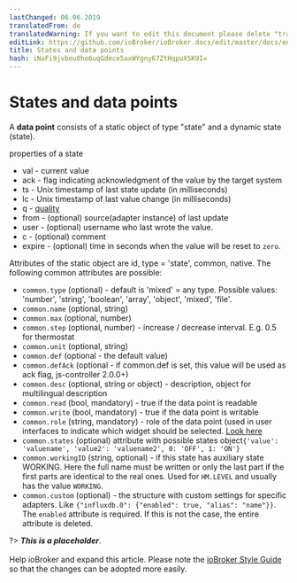 ```yaml
---
lastChanged: 06.06.2019
translatedFrom: de
translatedWarning: If you want to edit this document please delete "translatedFrom" field, elsewise this document will be translated automatically again
editLink: https://github.com/ioBroker/ioBroker.docs/edit/master/docs/en/basics/states.md
title: States and data points
hash: iNaFi9jvbeu0ho6uqGdece5axWYgny67ZtHqpuXSK9I=
---
```

# States and data points
A **data point** consists of a static object of type "state" and a dynamic state (state).

properties of a state

 * val - current value
 * ack - flag indicating acknowledgment of the value by the target system
 * ts - Unix timestamp of last state update (in milliseconds)
 * lc - Unix timestamp of last value change (in milliseconds)
 * q - [quality](../dev/objectsschema.md#states)
 * from - (optional) source(adapter instance) of last update
 * user - (optional) username who last wrote the value.
 * c - (optional) comment
 * expire - (optional) time in seconds when the value will be reset to `zero`.

Attributes of the static object are id, type = 'state', common, native. The following common attributes are possible:

* `common.type` (optional) - default is 'mixed' = any type. Possible values: 'number', 'string', 'boolean', 'array', 'object', 'mixed', 'file'.
* `common.name` (optional, string)
* `common.max` (optional, number)
* `common.step` (optional, number) - increase / decrease interval. E.g. 0.5 for thermostat
* `common.unit` (optional, string)
* `common.def` (optional - the default value)
* `common.defAck` (optional - if common.def is set, this value will be used as ack flag, js-controller 2.0.0+)
* `common.desc` (optional, string or object) - description, object for multilingual description
* `common.read` (bool, mandatory) - true if the data point is readable
* `common.write` (bool, mandatory) - true if the data point is writable
* `common.role` (string, mandatory) - role of the data point (used in user interfaces to indicate which widget should be selected. [Look here](../dev/stateroles.md)
* `common.states` (optional) attribute with possible states object` {'value': 'valuename', 'value2': 'valuename2', 0: 'OFF', 1: 'ON'} `
* `common.workingID` (string, optional) - if this state has auxiliary state WORKING. Here the full name must be written or only the last part if the first parts are identical to the real ones. Used for `HM.LEVEL` and usually has the value `WORKING`.
* `common.custom` (optional) - the structure with custom settings for specific adapters. Like `{"influxdb.0": {"enabled": true, "alias": "name"}}`. The `enabled` attribute is required. If this is not the case, the entire attribute is deleted.

?> ***This is a placeholder***.<br><br> Help ioBroker and expand this article. Please note the [ioBroker Style Guide](https://www.iobroker.net/#de/documentation/community/styleguidedoc.md) so that the changes can be adopted more easily.